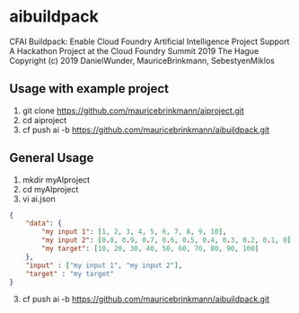 # aibuildpack
CFAI Buildpack: Enable Cloud Foundry Artificial Intelligence Project Support
A Hackathon Project at the Cloud Foundry Summit 2019 The Hague
Copyright (c) 2019 DanielWunder, MauriceBrinkmann, SebestyenMiklos


## Usage with example project

1. git clone https://github.com/mauricebrinkmann/aiproject.git
2. cd aiproject
3. cf push ai -b https://github.com/mauricebrinkmann/aibuildpack.git


## General Usage

1. mkdir myAIproject
2. cd myAIproject
3. vi ai.json
```JSON
{
    "data": {
        "my input 1": [1, 2, 3, 4, 5, 6, 7, 8, 9, 10],
        "my input 2": [0.8, 0.9, 0.7, 0.6, 0.5, 0.4, 0.3, 0.2, 0.1, 0],
        "my target": [10, 20, 30, 40, 50, 60, 70, 80, 90, 100]
    },
    "input" : ["my input 1", "my input 2"],
    "target" : "my target"
}
```
3. cf push ai -b https://github.com/mauricebrinkmann/aibuildpack.git
